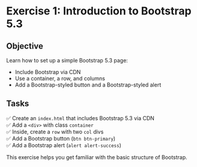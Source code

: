 # Exercise 1: Introduction to Bootstrap 5.3

## Objective

Learn how to set up a simple Bootstrap 5.3 page:
- Include Bootstrap via CDN
- Use a container, a row, and columns
- Add a Bootstrap-styled button and a Bootstrap-styled alert

## Tasks

✅ Create an `index.html` that includes Bootstrap 5.3 via CDN  
✅ Add a `<div>` with class `container`  
✅ Inside, create a `row` with two `col` divs  
✅ Add a Bootstrap button (`btn btn-primary`)  
✅ Add a Bootstrap alert (`alert alert-success`)

This exercise helps you get familiar with the basic structure of Bootstrap.